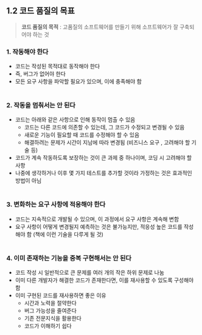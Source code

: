 ## 1.2 코드 품질의 목표
> **코드 품질의 목적** : 고품질의 소프트웨어를 만들기 위해 소프트웨어가 잘 구축되어야 하는 것

### 1. 작동해야 한다
- 코드는 작성된 목적대로 동작해야 한다
- 즉, 버그가 없어야 한다
- 모든 요구 사항을 파악할 필요가 있으며, 이에 충족해야 함
<br><br>

### 2. 작동을 멈춰서는 안 된다
- 코드는 아래와 같은 사항으로 인해 동작이 멈출 수 있음
  - 코드는 다른 코드에 의존할 수 있는데, 그 코드가 수정되고 변경될 수 있음
  - 새로운 기능이 필요할 때 코드를 수정해야 할 수 있음
  - 해결하려는 문제가 시간이 지남에 따라 변경됨 (비즈니스 요구 , 고려해야 할 기술 등)
- 코드가 계속 작동하도록 보장하는 것이 큰 과제 중 하나이며, 코딩 시 고려해야 할 사항
- 나중에 생각하거나 이후 몇 가지 테스트를 추가할 것이라 가정하는 것은 효과적인 방법이 아님
<br><br>

### 3. 변화하는 요구 사항에 적응해야 한다
- 코드는 지속적으로 개발될 수 있으며, 이 과정에서 요구 사항은 계속해 변함
- 요구 사항이 어떻게 변경될지 예측하는 것은 불가능지만, 적응성 높은 코드를 작성해야 함 (책에 이런 기술을 다루게 될 것)
<br><br>

### 4. 이미 존재하는 기능을 중복 구현해서는 안 된다
- 코드 작성 시 일반적으로 큰 문제를 여러 개의 작은 하위 문제로 나눔
- 이미 다른 개발자가 해결한 코드가 존재한다면, 이를 재사용할 수 있도록 구성해야 함
- 이미 구현된 코드를 재사용하면 좋은 이유
  - 시간과 노력을 절약한다
  - 버그 가능성을 줄여준다
  - 기존 전문지식을 활용한다
  - 코드가 이해하기 쉽다
